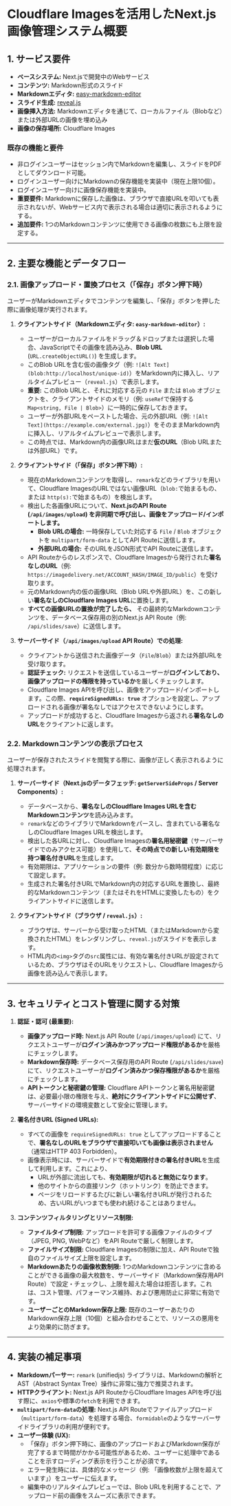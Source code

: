 # Cloudflare Imagesを活用したNext.js画像管理システム概要

## 1. サービス要件

* **ベースシステム:** Next.jsで開発中のWebサービス
* **コンテンツ:** Markdown形式のスライド
* **Markdownエディタ:** [easy-markdown-editor](https://github.com/Ionaru/easy-markdown-editor)
* **スライド生成:** [reveal.js](https://revealjs.com/)
* **画像挿入方法:** Markdownエディタを通じて、ローカルファイル（Blobなど）または外部URLの画像を埋め込み
* **画像の保存場所:** Cloudflare Images

### 既存の機能と要件

* 非ログインユーザーはセッション内でMarkdownを編集し、スライドをPDFとしてダウンロード可能。
* ログインユーザー向けにMarkdownの保存機能を実装中（現在上限10個）。
* ログインユーザー向けに画像保存機能を実装中。
* **重要要件:** Markdownに保存した画像は、ブラウザで直接URLを叩いても表示されないが、Webサービス内で表示される場合は適切に表示されるようにする。
* **追加要件:** 1つのMarkdownコンテンツに使用できる画像の枚数にも上限を設定する。

---

## 2. 主要な機能とデータフロー

### 2.1. 画像アップロード・置換プロセス（「保存」ボタン押下時）

ユーザーがMarkdownエディタでコンテンツを編集し、「保存」ボタンを押した際に画像処理が実行されます。

1.  **クライアントサイド（Markdownエディタ: `easy-markdown-editor`）:**
    * ユーザーがローカルファイルをドラッグ＆ドロップまたは選択した場合、JavaScriptでその画像を読み込み、**Blob URL** (`URL.createObjectURL()`) を生成します。
    * このBlob URLを含む仮の画像タグ（例: `![Alt Text](blob:http://localhost/unique-id)`）をMarkdown内に挿入し、リアルタイムプレビュー（`reveal.js`）で表示します。
    * **重要:** このBlob URLと、それに対応する元の `File` または `Blob` オブジェクトを、クライアントサイドのメモリ（例: `useRef`で保持する `Map<string, File | Blob>`）に一時的に保存しておきます。
    * ユーザーが外部URLをペーストした場合、元の外部URL（例: `![Alt Text](https://example.com/external.jpg)`）をそのままMarkdown内に挿入し、リアルタイムプレビューで表示します。
    * この時点では、Markdown内の画像URLはまだ**仮のURL**（Blob URLまたは外部URL）です。

2.  **クライアントサイド（「保存」ボタン押下時）:**
    * 現在のMarkdownコンテンツを取得し、`remark`などのライブラリを用いて、Cloudflare ImagesのURLではない画像URL（`blob:`で始まるもの、または `http(s):`で始まるもの）を検出します。
    * 検出した各画像URLについて、**Next.jsのAPI Route (`/api/images/upload`) を非同期で呼び出し、画像をアップロード/インポートします。**
        * **Blob URLの場合:** 一時保存していた対応する `File` / `Blob` オブジェクトを `multipart/form-data` としてAPI Routeに送信します。
        * **外部URLの場合:** そのURLをJSON形式でAPI Routeに送信します。
    * API Routeからのレスポンスで、Cloudflare Imagesから発行された**署名なしのURL**（例: `https://imagedelivery.net/ACCOUNT_HASH/IMAGE_ID/public`）を受け取ります。
    * 元のMarkdown内の仮の画像URL（Blob URLや外部URL）を、この新しい**署名なしのCloudflare Images URL**に置換します。
    * **すべての画像URLの置換が完了したら、** その最終的なMarkdownコンテンツを、データベース保存用の別のNext.js API Route（例: `/api/slides/save`）に送信します。

3.  **サーバーサイド（`/api/images/upload` API Route）での処理:**
    * クライアントから送信された画像データ（`File`/`Blob`）または外部URLを受け取ります。
    * **認証チェック:** リクエストを送信しているユーザーが**ログインしており、画像アップロードの権限を持っているか**を厳しくチェックします。
    * Cloudflare Images APIを呼び出し、画像をアップロード/インポートします。この際、**`requireSignedURLs: true`** オプションを設定し、アップロードされる画像が署名なしではアクセスできないようにします。
    * アップロードが成功すると、Cloudflare Imagesから返される**署名なしのURL**をクライアントに返します。

### 2.2. Markdownコンテンツの表示プロセス

ユーザーが保存されたスライドを閲覧する際に、画像が正しく表示されるように処理されます。

1.  **サーバーサイド（Next.jsのデータフェッチ: `getServerSideProps` / Server Components）:**
    * データベースから、**署名なしのCloudflare Images URLを含むMarkdownコンテンツ**を読み込みます。
    * `remark`などのライブラリでMarkdownをパースし、含まれている署名なしのCloudflare Images URLを検出します。
    * 検出した各URLに対し、Cloudflare Imagesの**署名用秘密鍵**（サーバーサイドでのみアクセス可能）を使用して、**その時点での新しい有効期限を持つ署名付きURL**を生成します。
    * 有効期限は、アプリケーションの要件（例: 数分から数時間程度）に応じて設定します。
    * 生成された署名付きURLでMarkdown内の対応するURLを置換し、最終的なMarkdownコンテンツ（またはそれをHTMLに変換したもの）をクライアントサイドに送信します。

2.  **クライアントサイド（ブラウザ / `reveal.js`）:**
    * ブラウザは、サーバーから受け取ったHTML（またはMarkdownから変換されたHTML）をレンダリングし、`reveal.js`がスライドを表示します。
    * HTML内の`<img>`タグの`src`属性には、有効な署名付きURLが設定されているため、ブラウザはそのURLをリクエストし、Cloudflare Imagesから画像を読み込んで表示します。

---

## 3. セキュリティとコスト管理に関する対策

1.  **認証・認可 (最重要):**
    * **画像アップロード時:** Next.js API Route (`/api/images/upload`) にて、リクエストユーザーが**ログイン済みかつアップロード権限があるか**を厳格にチェックします。
    * **Markdown保存時:** データベース保存用のAPI Route (`/api/slides/save`) にて、リクエストユーザーが**ログイン済みかつ保存権限があるか**を厳格にチェックします。
    * **APIトークンと秘密鍵の管理:** Cloudflare APIトークンと署名用秘密鍵は、必要最小限の権限を与え、**絶対にクライアントサイドに公開せず**、サーバーサイドの環境変数として安全に管理します。

2.  **署名付きURL (Signed URLs):**
    * すべての画像を `requireSignedURLs: true` としてアップロードすることで、**署名なしのURLをブラウザで直接叩いても画像は表示されません**（通常はHTTP 403 Forbidden）。
    * 画像表示時には、サーバーサイドで**有効期限付きの署名付きURL**を生成して利用します。これにより、
        * URLが外部に流出しても、**有効期限が切れると無効になります**。
        * 他のサイトからの直接リンク（ホットリンク）を防止できます。
        * ページをリロードするたびに新しい署名付きURLが発行されるため、古いURLがいつまでも使われ続けることはありません。

3.  **コンテンツフィルタリングとリソース制限:**
    * **ファイルタイプ制限:** アップロードを許可する画像ファイルのタイプ（JPEG, PNG, WebPなど）をAPI Routeで厳しく制限します。
    * **ファイルサイズ制限:** Cloudflare Imagesの制限に加え、API Routeで独自のファイルサイズ上限を設定します。
    * **Markdownあたりの画像枚数制限:** 1つのMarkdownコンテンツに含めることができる画像の最大枚数を、サーバーサイド（Markdown保存用API Route）で設定・チェックし、上限を超えた場合は拒否します。これは、コスト管理、パフォーマンス維持、および悪用防止に非常に有効です。
    * **ユーザーごとのMarkdown保存上限:** 既存のユーザーあたりのMarkdown保存上限（10個）と組み合わせることで、リソースの悪用をより効果的に防ぎます。

---

## 4. 実装の補足事項

* **Markdownパーサー:** `remark` (unifiedjs) ライブラリは、Markdownの解析とAST（Abstract Syntax Tree）操作に非常に強力で推奨されます。
* **HTTPクライアント:** Next.js API RouteからCloudflare Images APIを呼び出す際に、`axios`や標準の`fetch`を利用できます。
* **`multipart/form-data`の処理:** Next.js API Routeでファイルアップロード（`multipart/form-data`）を処理する場合、`formidable`のようなサーバーサイドライブラリの利用が便利です。
* **ユーザー体験 (UX):**
    * 「保存」ボタン押下時に、画像のアップロードおよびMarkdown保存が完了するまで時間がかかる可能性があるため、ユーザーに処理中であることを示すローディング表示を行うことが必須です。
    * エラー発生時には、具体的なメッセージ（例: 「画像枚数が上限を超えています」）をユーザーに伝えます。
    * 編集中のリアルタイムプレビューでは、Blob URLを利用することで、アップロード前の画像をスムーズに表示できます。